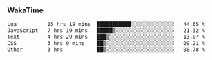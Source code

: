### WakaTime

<!--START_SECTION:waka-->

```txt
Lua          15 hrs 19 mins  ███████████░░░░░░░░░░░░░░   44.65 %
JavaScript   7 hrs 19 mins   █████▒░░░░░░░░░░░░░░░░░░░   21.32 %
Text         4 hrs 29 mins   ███▒░░░░░░░░░░░░░░░░░░░░░   13.07 %
CSS          3 hrs 9 mins    ██▒░░░░░░░░░░░░░░░░░░░░░░   09.21 %
Other        3 hrs           ██▒░░░░░░░░░░░░░░░░░░░░░░   08.78 %
```

<!--END_SECTION:waka-->
